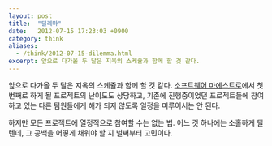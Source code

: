 ```yaml
---
layout: post
title:  "딜레마"
date:   2012-07-15 17:23:03 +0900
category: think
aliases:
  - /think/2012-07-15-dilemma.html
excerpt: 앞으로 다가올 두 달은 지옥의 스케쥴과 함께 할 것 같다.
---
```


앞으로 다가올 두 달은 지옥의 스케쥴과 함께 할 것 같다. [소프트웨어 마에스트로](http://swmaestro.kr/)에서 첫 번째로 하게 될 프로젝트의 난이도도 상당하고, 기존에 진행중이었던 프로젝트들에 참여하고 있는 다른 팀원들에게 해가 되지 않도록 일정을 미루어서는 안 된다.

하지만 모든 프로젝트에 열정적으로 참여할 수는 없는 법. 어느 것 하나에는 소홀하게 될 텐데, 그 공백을 어떻게 채워야 할 지 벌써부터 고민이다.